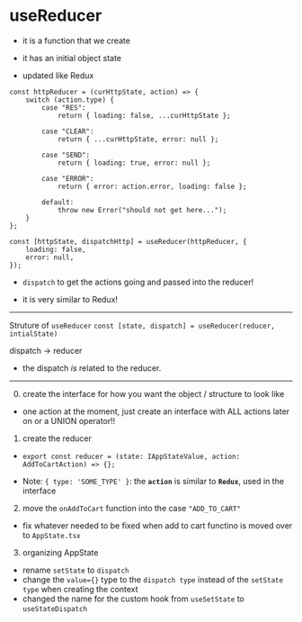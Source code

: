# useReducer

-   it is a function that we create

-   it has an initial object state

-   updated like Redux

```
const httpReducer = (curHttpState, action) => {
	switch (action.type) {
		case "RES":
			return { loading: false, ...curHttpState };

		case "CLEAR":
			return { ...curHttpState, error: null };

		case "SEND":
			return { loading: true, error: null };

		case "ERROR":
			return { error: action.error, loading: false };

		default:
			throw new Error("should not get here...");
	}
};

const [httpState, dispatchHttp] = useReducer(httpReducer, {
    loading: false,
    error: null,
});
```

-   `dispatch` to get the actions going and passed into the reducer!

-   it is very similar to Redux!

---

Struture of `useReducer`
`const [state, dispatch] = useReducer(reducer, intialState)`

dispatch -> reducer

-   the dispatch _is_ related to the reducer.

---

0. create the interface for how you want the object / structure to look like

-   one action at the moment, just create an interface with ALL actions later on or a UNION operator!!

1. create the reducer

-   `export const reducer = (state: IAppStateValue, action: AddToCartAction) => {};`

-   Note: `{ type: 'SOME_TYPE' }`: the **`action`** is similar to **`Redux`**, used in the interface

2. move the `onAddToCart` function into the case `"ADD_TO_CART"`

-   fix whatever needed to be fixed when add to cart functino is moved over to `AppState.tsx`

3. organizing AppState

-   rename `setState` to `dispatch`
-   change the `value={}` type to the `dispatch type` instead of the `setState type` when creating the context
-   changed the name for the custom hook from `useSetState` to `useStateDispatch`
